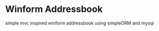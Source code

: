 Winform Addressbook
===================


simple mvc inspired winform addressbook using simpleORM and mysql

